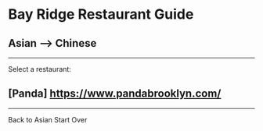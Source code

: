 # Bay Ridge Restaurant Guide
## Asian --> Chinese
---
Select a restaurant:
## [Panda] https://www.pandabrooklyn.com/
---
Back to Asian
Start Over
